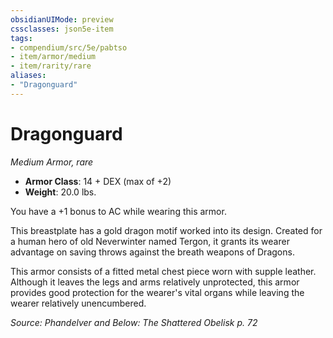 ```yaml
---
obsidianUIMode: preview
cssclasses: json5e-item
tags:
- compendium/src/5e/pabtso
- item/armor/medium
- item/rarity/rare
aliases: 
- "Dragonguard"
---
```

# Dragonguard
*Medium Armor, rare*  

- **Armor Class**: 14 + DEX (max of +2)
- **Weight**: 20.0 lbs.

You have a +1 bonus to AC while wearing this armor.

This breastplate has a gold dragon motif worked into its design. Created for a human hero of old Neverwinter named Tergon, it grants its wearer advantage on saving throws against the breath weapons of Dragons.

This armor consists of a fitted metal chest piece worn with supple leather. Although it leaves the legs and arms relatively unprotected, this armor provides good protection for the wearer's vital organs while leaving the wearer relatively unencumbered.

*Source: Phandelver and Below: The Shattered Obelisk p. 72*
